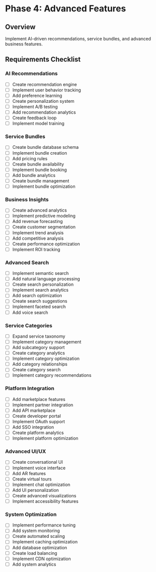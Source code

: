 # Phase 4: Advanced Features

## Overview

Implement AI-driven recommendations, service bundles, and advanced business features.

## Requirements Checklist

### AI Recommendations

- [ ] Create recommendation engine
- [ ] Implement user behavior tracking
- [ ] Add preference learning
- [ ] Create personalization system
- [ ] Implement A/B testing
- [ ] Add recommendation analytics
- [ ] Create feedback loop
- [ ] Implement model training

### Service Bundles

- [ ] Create bundle database schema
- [ ] Implement bundle creation
- [ ] Add pricing rules
- [ ] Create bundle availability
- [ ] Implement bundle booking
- [ ] Add bundle analytics
- [ ] Create bundle management
- [ ] Implement bundle optimization

### Business Insights

- [ ] Create advanced analytics
- [ ] Implement predictive modeling
- [ ] Add revenue forecasting
- [ ] Create customer segmentation
- [ ] Implement trend analysis
- [ ] Add competitive analysis
- [ ] Create performance optimization
- [ ] Implement ROI tracking

### Advanced Search

- [ ] Implement semantic search
- [ ] Add natural language processing
- [ ] Create search personalization
- [ ] Implement search analytics
- [ ] Add search optimization
- [ ] Create search suggestions
- [ ] Implement faceted search
- [ ] Add voice search

### Service Categories

- [ ] Expand service taxonomy
- [ ] Implement category management
- [ ] Add subcategory support
- [ ] Create category analytics
- [ ] Implement category optimization
- [ ] Add category relationships
- [ ] Create category search
- [ ] Implement category recommendations

### Platform Integration

- [ ] Add marketplace features
- [ ] Implement partner integration
- [ ] Add API marketplace
- [ ] Create developer portal
- [ ] Implement OAuth support
- [ ] Add SSO integration
- [ ] Create platform analytics
- [ ] Implement platform optimization

### Advanced UI/UX

- [ ] Create conversational UI
- [ ] Implement voice interface
- [ ] Add AR features
- [ ] Create virtual tours
- [ ] Implement chat optimization
- [ ] Add UI personalization
- [ ] Create advanced visualizations
- [ ] Implement accessibility features

### System Optimization

- [ ] Implement performance tuning
- [ ] Add system monitoring
- [ ] Create automated scaling
- [ ] Implement caching optimization
- [ ] Add database optimization
- [ ] Create load balancing
- [ ] Implement CDN optimization
- [ ] Add system analytics
